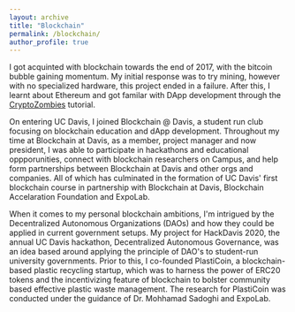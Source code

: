 ```yaml
---
layout: archive
title: "Blockchain"
permalink: /blockchain/
author_profile: true
---
```


I got acquinted with blockchain towards the end of 2017, with the bitcoin bubble gaining momentum. My initial response was to try mining, however with no specialized hardware, this project ended in a failure. After this, I learnt about Ethereum and got familar with DApp development through the [CryptoZombies](https://cryptozombies.io/) tutorial.

On entering UC Davis, I joined Blockchain @ Davis, a student run club focusing on blockchain education and dApp development. Throughout my time at Blockchain at Davis, as a member, project manager and now president, I was able to participate in hackathons and educational oppporunities, connect with blockchain researchers on Campus, and help form partnerships between Blockchain at Davis and other orgs and companies. All of which has culminated in the formation of UC Davis' first blockchain course in partnership with Blockchain at Davis, Blockchain Accelaration Foundation and ExpoLab.

When it comes to my personal blockchain ambitions, I'm intrigued by the Decentralized Autonomous Organizations (DAOs) and how they could be applied in current government setups. My project for HackDavis 2020, the annual UC Davis hackathon, Decentralized Autonomous Governance, was an idea based around applying the principle of DAO's to student-run university governments. Prior to this, I co-founded PlastiCoin, a blockchain-based plastic recycling startup, which was to harness the power of ERC20 tokens and the incentivizing feature of blockchain to bolster community based effective plastic waste management. The research for PlastiCoin was conducted under the guidance of Dr. Mohhamad Sadoghi and ExpoLab. 
